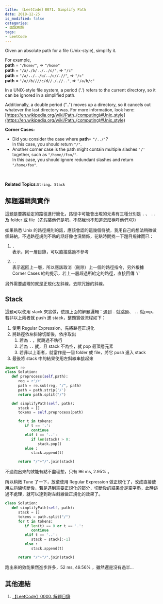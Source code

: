 ```yaml
---
title: 【LeetCode】0071. Simplify Path
date: 2018-12-25
is_modified: false
categories:
- 面試刷題
tags:
- LeetCode
--- 
```


Given an absolute path for a file (Unix-style), simplify it.
<!--more-->
For example,  
**path**  =  `"/home/"`, =>  `"/home"`  
**path**  =  `"/a/./b/../../c/"`, =>  `"/c"`  
**path**  =  `"/a/../../b/../c//.//"`, =>  `"/c"`  
**path**  =  `"/a//b////c/d//././/.."`, =>  `"/a/b/c"`
 
In a UNIX-style file system, a period ('.') refers to the current directory, so it can be ignored in a simplified path. 

Additionally, a double period ("..") moves up a directory, so it cancels out whatever the last directory was. For more information, look here: [https://en.wikipedia.org/wiki/Path_(computing)#Unix_style](https://en.wikipedia.org/wiki/Path_(computing)#Unix_style)
<br class="big">

**Corner Cases:**
-   Did you consider the case where  **path**=  `"/../"`?  
    In this case, you should return  `"/"`.
-   Another corner case is the path might contain multiple slashes  `'/'`  together, such as  `"/home//foo/"`.  
    In this case, you should ignore redundant slashes and return  `"/home/foo"`.
  
<br class="big">

**Related Topics:**`String`、`Stack`



## 解題邏輯與實作
這題是要將給定的路徑進行簡化，路徑中可能會出現的元素有三種分別是 `.` 、 `..` 及 folder 或 file（先假裝他們是吧，不然我也不知道怎麼稱呼他們XD）

如果熟悉 Unix 的路徑規則的話，應該會認的這幾個符號，我用自己的想法稍微做個歸納，不過路徑規則不熟的話好像也沒關係，花點時間找一下題目規律而已：
1. `.`   
    表示，同一層目錄，可以直接跳過不參考
    
2. `..`   
    表示返回上一層，所以應該取消（刪除）上一個的路徑指令，另外根據 Corner Cases 給的提示，若上一層超過所給定的路徑，直接回傳 '/' 

另外需要處理的就是正規化左斜線，去除冗餘的斜線。


## Stack
這題可以使用 stack 來實做，依照上面的解題邏輯：遇到 `.` 就跳過、 `..` 就pop，若非以上兩者就 push 進 stack，整題實做流程如下：

1. 使用 Regular Expression，先將路徑正規化
2. 將路徑依左斜線切斷後，依序取出
	1. 若為 `.` ，就跳過不執行
	2. 若為 `..` 就，且 stack 不為空，就 pop 最頂層元素
	3. 若非以上兩者，就當作是一個 folder 或 file，將它 push 進入 stack
3. 最後將 stack 中的結果使用左斜線串接起來 

```python
import re
class Solution:
   def preprocess(self,path):
      reg = r'/+'
      path = re.sub(reg, "/", path)
      path = path.strip('/')
      return path.split("/")

   def simplifyPath(self, path):
      stack = []
      tokens = self.preprocess(path)

      for t in tokens:
         if t == '.':
            continue
         elif t == '..':
            if len(stack) > 0:
               stack.pop()
         else :
            stack.append(t)

      return "/"+"/".join(stack)
```
不過跑出來的效能有點不盡理想，只有 96 ms,  2.95% 。
<br class="big">

所以稍微 Tune 了一下，放棄使用 Regular Expression 做正規化了，改成直接使用左斜線切斷後，若是遇到需要正規化的部分，切斷後的結果會是空字串，此時跳過不處理，就可以達到對左斜線做正規化的效果了。

```python
class Solution:
   def simplifyPath(self, path):
      stack = []
      tokens = path.split("/")
      for t in tokens:
         if len(t) == 0 or t == '.':
            continue
         elif t == '..':
            stack = stack[:-1]
         else :
            stack.append(t)

      return "/"+"/".join(stack)
```
跑出來的效能果然進步許多，52 ms, 49.56% ，雖然還是沒有過半...



## 其他連結
1. [【LeetCode】0000. 解題目錄](/LeetCode-0000-Contents/)